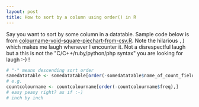 ```yaml
---
layout: post
title: How to sort by a column using order() in R
---
```


Say you want to sort by some column in a datatable. Sample code below is from [colourname-void-square-piechart-from-csv.R](https://github.com/rtanglao/2016-r-rtgram/blob/master/colourname-void-square-piechart-from-csv.R). Note the hilarious ```,]``` which makes me laugh whenever I encounter it. Not a disrespectful laugh but a this is not the "C/C++/ruby/python/php syntax" you are looking for laugh :-) !

```R
# "-" means descending sort order
samedatatable <- somedatatable[order(-somedatatable$name_of_count_field),]
# e.g. 
countcolourname <- countcolourname[order(-countcolourname$freq),]
# easy peasy right? as if :-)
# inch by inch
```
